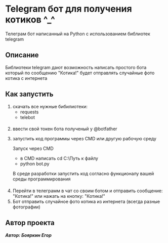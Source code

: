# Telegram бот для получения котиков ^_^

Телеграм бот написанный на Python с использованием библиотек telegram

## Описание 

Библиотеки telegram дают возможность написать простого бота который по сообщению "Котика!" будет отправлять случайные фото котика с интернета

## Как запустить

1. скачать все нужные бибилиотеки:
    - requests
    - telebot
####
2. ввести свой токен бота полученый у @botfather

3. запустить код программы через CMD или другую рабочую среду
   
    Запуск через CMD 
   - в CMD написать cd C:\Путь к файлу
   - python bot.py

    В среде разработки запустить код согласно функционалу вашей среды программирования
####
4. Перейти в телеграмм в чат со своим ботом и отправить сообщение: "Котика!" или нажать на кнопку: "Котика!"
5. Бот отправить случайное фото котика из интернета (всегда разные фотографии)

## Автор проекта

_**Автор: Бояркин Егор**_
